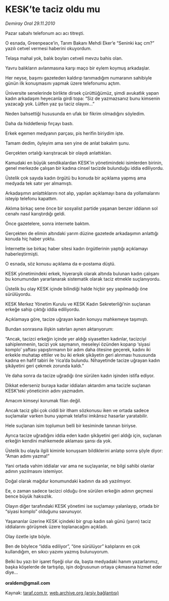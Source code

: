 # KESK’te taciz oldu mu

*Demiray Oral 29.11.2010*

<div class="yazi"><p>Pazar sabahı telefonum acı acı titreşti.</p>
<p>O esnada, Greenpeace’in, Tarım Bakanı Mehdi Eker’e “Seninki kaç cm?” yazılı cetvel vermesi haberini okuyordum.</p>
<p>Telaşa mahal yok, balık boyları cetveli mevzu bahis olan.</p>
<p>Yavru balıkların avlanmasına karşı maço bir eylem koymuş arkadaşlar.</p>
<p>Her neyse, başımı gazeteden kaldırıp tanımadığım numaranın sahibiyle günün ilk konuşmasını yapmak üzere telefonumu açtım.</p>
<p>Üniversite senelerinde birlikte dirsek çürüttüğümüz, şimdi avukatlık yapan kadın arkadaşım heyecanla girdi topa: “Siz de yazmazsanız bunu kimsenin yazacağı yok. Lütfen yaz şu taciz olayını...”</p>
<p>Neden bahsettiği hususunda en ufak bir fikrim olmadığını söyledim.</p>
<p>Daha da hiddetlenip fırçayı bastı.</p>
<p>Erkek egemen medyanın parçası, pis herifin biriydim işte.</p>
<p>Tamam dedim, öyleyim ama sen yine de anlat bakalım şunu.</p>
<p>Gerçekten ortalığı karıştıracak bir olaydı anlattıkları.</p>
<p>Kamudaki en büyük sendikalardan KESK’in yönetimindeki isimlerden birinin, genel merkezde çalışan bir kadına cinsel tacizde bulunduğu iddia ediliyordu.</p>
<p>Üstelik çok sayıda kadın örgütü bu konuda bir açıklama yapmış ama medyada tek satır yer almamıştı.</p>
<p>Arkadaşımın anlattıklarını not alıp, yapılan açıklamayı bana da yollamalarını isteyip telefonu kapattım.</p>
<p>Aklıma birkaç sene önce bir sosyalist partide yaşanan benzer iddianın sol cenahı nasıl karıştırdığı geldi.</p>
<p>Önce gazetelere, sonra internete baktım.</p>
<p>Gerçekten de elimin altındaki yarım düzine gazetede arkadaşımın anlattığı konuda hiç haber yoktu.</p>
<p>İnternette ise birkaç haber sitesi kadın örgütlerinin yaptığı açıklamayı haberleştirmişti.</p>
<p>O esnada, söz konusu açıklama da e-postama düştü.</p>
<p>KESK yönetimindeki erkek, hiyerarşik olarak altında bulunan kadın çalışanı bu konumundan yararlanarak sistematik olarak taciz etmekle suçlanıyordu.</p>
<p>Üstelik bu olay KESK içinde bilindiği halde hiçbir şey yapılmadığı öne sürülüyordu.</p>
<p>KESK Merkez Yönetim Kurulu ve KESK Kadın Sekreterliği’nin suçlanan erkeğe sahip çıktığı iddia ediliyordu.</p>
<p>Açıklamaya göre, tacize uğrayan kadın konuyu mahkemeye taşımıştı.</p>
<p>Bundan sonrasına ilişkin satırları aynen aktarıyorum: </p>
<p>“Ancak, tacizci erkeğin içinde yer aldığı siyasetten kadınlar, tacizciyi sahiplenmenin, tacizi yok saymanın, meseleyi özünden koparıp ‘siyasi komplo’ yaftası yapıştırmanın bir adım daha ötesine geçerek, kadını iki erkekle muhatap ettiler ve bu iki erkek şikâyetin geri alınması hususunda kadına en hafif tabiri ile ‘rica’da bulundu. Nihayetinde tacize uğrayan kadın şikâyetini geri çekmek zorunda kaldı.”</p>
<p>Ve daha sonra da tacize uğradığı öne sürülen kadın işinden istifa ediyor.</p>
<p>Dikkat ederseniz buraya kadar iddiaları aktardım ama tacizle suçlanan KESK’teki yöneticinin adını yazmadım.</p>
<p>Amacım kimseyi korumak filan değil.</p>
<p>Ancak taciz gibi çok ciddi bir itham sözkonusu iken ve ortada sadece suçlamalar varken bunu yapmak telafisi imkânsız hasarlar yaratabilir.</p>
<p>Hele suçlanan isim toplumun belli bir kesiminde tanınan biriyse.</p>
<p>Ayrıca tacize uğradığını iddia eden kadın şikâyetini geri aldığı için, suçlanan erkeğin kendini mahkemede aklaması şansı da yok.</p>
<p>Üstelik bu olayla ilgili kiminle konuşsam bildiklerini anlatıp sonra şöyle diyor: “Aman adımı yazma!”</p>
<p>Yani ortada vahim iddialar var ama ne suçlayanlar, ne bilgi sahibi olanlar adının yazılmasını istemiyor.</p>
<p>Doğal olarak mağdur konumundaki kadının da adı yazılmıyor.</p>
<p>Ee, o zaman sadece tacizci olduğu öne sürülen erkeğin adının geçmesi bence büyük haksızlık.</p>
<p>Olayın diğer tarafındaki KESK yönetimi ise suçlamayı yalanlayıp, ortada bir “siyasi komplo” olduğunu savunuyor.</p>
<p>Yaşananlar üzerine KESK içindeki bir grup kadın salı günü (yarın) taciz iddialarını görüşmek üzere toplanacağını açıkladı.</p>
<p>Olay özetle işte böyle.</p>
<p>Ben de böylece “iddia ediliyor”, “öne sürülüyor” kalıplarını en çok kullandığım, en sıkıcı yazımı yazmış bulunuyorum.</p>
<p>Belki bu yazı bir işaret fişeği olur da, başta medyadaki hanım yazarlarımız, başka köşelerde de tartışılıp, işin doğrusunun ortaya çıkmasına hizmet eder diye...<br/><br/><b>oraldem@gmail.com</b></p></div>

Kaynak: [taraf.com.tr](m), [web.archive.org (arşiv bağlantısı)](http://web.archive.org/web/20101130082416/http://taraf.com.tr/demiray-oral/makale-kesk-te-taciz-oldu-mu.htm)
